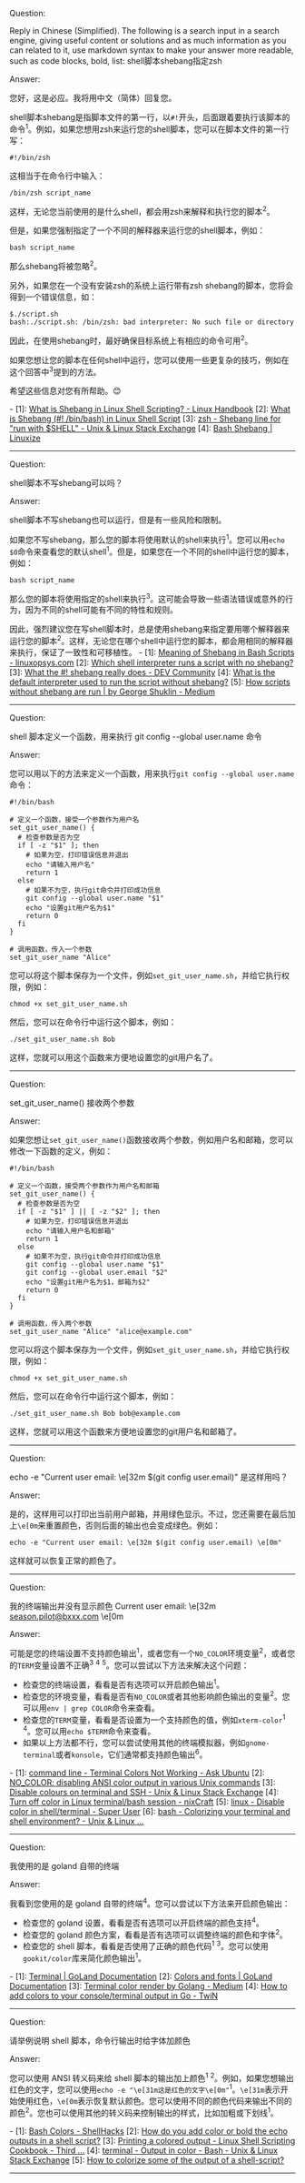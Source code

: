 Question:

Reply in Chinese (Simplified).
The following is a search input in a search engine, giving useful content or solutions and as much information as you can related to it, use markdown syntax to make your answer more readable, such as code blocks, bold, list:
shell脚本shebang指定zsh

Answer:

您好，这是必应。我将用中文（简体）回复您。

shell脚本shebang是指脚本文件的第一行，以`#!`开头，后面跟着要执行该脚本的命令<sup>1</sup>。例如，如果您想用zsh来运行您的shell脚本，您可以在脚本文件的第一行写：

```
#!/bin/zsh
```

这相当于在命令行中输入：

```
/bin/zsh script_name
```

这样，无论您当前使用的是什么shell，都会用zsh来解释和执行您的脚本<sup>2</sup>。

但是，如果您强制指定了一个不同的解释器来运行您的shell脚本，例如：

```
bash script_name
```

那么shebang将被忽略<sup>2</sup>。

另外，如果您在一个没有安装zsh的系统上运行带有zsh shebang的脚本，您将会得到一个错误信息，如：

```
$./script.sh
bash:./script.sh: /bin/zsh: bad interpreter: No such file or directory
```

因此，在使用shebang时，最好确保目标系统上有相应的命令可用<sup>2</sup>。

如果您想让您的脚本在任何shell中运行，您可以使用一些更复杂的技巧，例如在这个回答中<sup>3</sup>提到的方法。

希望这些信息对您有所帮助。😊

\-
\[1]: [What is Shebang in Linux Shell Scripting? - Linux Handbook](https://linuxhandbook.com/shebang/)
\[2]: [What is Shebang (#! /bin/bash) in Linux Shell Script](https://linuxtldr.com/shebang/)
\[3]: [zsh - Shebang line for "run with $SHELL" - Unix & Linux Stack Exchange](https://unix.stackexchange.com/questions/242905/shebang-line-for-run-with-shell)
\[4]: [Bash Shebang | Linuxize](https://linuxize.com/post/bash-shebang/)

<hr/>

Question:

shell脚本不写shebang可以吗？

Answer:

shell脚本不写shebang也可以运行，但是有一些风险和限制。

如果您不写shebang，那么您的脚本将使用默认的shell来执行<sup>1</sup>。您可以用`echo $0`命令来查看您的默认shell<sup>1</sup>。但是，如果您在一个不同的shell中运行您的脚本，例如：

```
bash script_name
```

那么您的脚本将使用指定的shell来执行<sup>3</sup>。这可能会导致一些语法错误或意外的行为，因为不同的shell可能有不同的特性和规则。

因此，强烈建议您在写shell脚本时，总是使用shebang来指定要用哪个解释器来运行您的脚本<sup>2</sup>。这样，无论您在哪个shell中运行您的脚本，都会用相同的解释器来执行，保证了一致性和可移植性。
\-
\[1]: [Meaning of Shebang in Bash Scripts - linuxopsys.com](https://linuxopsys.com/topics/meaning-of-shebang-in-bash-scripts)
\[2]: [Which shell interpreter runs a script with no shebang?](https://unix.stackexchange.com/questions/373223/which-shell-interpreter-runs-a-script-with-no-shebang)
\[3]: [What the #! shebang really does - DEV Community](https://dev.to/meleu/what-the-shebang-really-does-and-why-it-s-so-important-in-your-shell-scripts-2755)
\[4]: [What is the default interpreter used to run the script without shebang?](https://superuser.com/questions/1218410/what-is-the-default-interpreter-used-to-run-the-script-without-shebang)
\[5]: [How scripts without shebang are run | by George Shuklin - Medium](https://medium.com/opsops/how-scripts-without-shebang-are-run-b0b165cf1432)

<hr/>

Question:

shell 脚本定义一个函数，用来执行 git config --global user.name 命令

Answer:

您可以用以下的方法来定义一个函数，用来执行`git config --global user.name`命令：

```
#!/bin/bash

# 定义一个函数，接受一个参数作为用户名
set_git_user_name() {
  # 检查参数是否为空
  if [ -z "$1" ]; then
    # 如果为空，打印错误信息并退出
    echo "请输入用户名"
    return 1
  else
    # 如果不为空，执行git命令并打印成功信息
    git config --global user.name "$1"
    echo "设置git用户名为$1"
    return 0
  fi
}

# 调用函数，传入一个参数
set_git_user_name "Alice"
```

您可以将这个脚本保存为一个文件，例如`set_git_user_name.sh`，并给它执行权限，例如：

```
chmod +x set_git_user_name.sh
```

然后，您可以在命令行中运行这个脚本，例如：

```
./set_git_user_name.sh Bob
```

这样，您就可以用这个函数来方便地设置您的git用户名了。


<hr/>

Question:

set_git_user_name() 接收两个参数

Answer:

如果您想让`set_git_user_name()`函数接收两个参数，例如用户名和邮箱，您可以修改一下函数的定义，例如：

```
#!/bin/bash

# 定义一个函数，接受两个参数作为用户名和邮箱
set_git_user_name() {
  # 检查参数是否为空
  if [ -z "$1" ] || [ -z "$2" ]; then
    # 如果为空，打印错误信息并退出
    echo "请输入用户名和邮箱"
    return 1
  else
    # 如果不为空，执行git命令并打印成功信息
    git config --global user.name "$1"
    git config --global user.email "$2"
    echo "设置git用户名为$1，邮箱为$2"
    return 0
  fi
}

# 调用函数，传入两个参数
set_git_user_name "Alice" "alice@example.com"
```

您可以将这个脚本保存为一个文件，例如`set_git_user_name.sh`，并给它执行权限，例如：

```
chmod +x set_git_user_name.sh
```

然后，您可以在命令行中运行这个脚本，例如：

```
./set_git_user_name.sh Bob bob@example.com
```

这样，您就可以用这个函数来方便地设置您的git用户名和邮箱了。


<hr/>

Question:

echo -e "Current user email: \e[32m $(git config user.email)"    是这样用吗？

Answer:

是的，这样用可以打印出当前用户邮箱，并用绿色显示。不过，您还需要在最后加上`\e[0m`来重置颜色，否则后面的输出也会变成绿色。例如：

```
echo -e "Current user email: \e[32m $(git config user.email) \e[0m"
```

这样就可以恢复正常的颜色了。


<hr/>

Question:

我的终端输出并没有显示颜色 Current user email: \e[32m season.pilot@bxxx.com \e[0m  

Answer:

可能是您的终端设置不支持颜色输出<sup>1</sup>，或者您有一个`NO_COLOR`环境变量<sup>2</sup>，或者您的`TERM`变量设置不正确<sup>3</sup> <sup>4</sup> <sup>5</sup>。您可以尝试以下方法来解决这个问题：

- 检查您的终端设置，看看是否有选项可以开启颜色输出<sup>1</sup>。
- 检查您的环境变量，看看是否有`NO_COLOR`或者其他影响颜色输出的变量<sup>2</sup>。您可以用`env | grep COLOR`命令来查看。
- 检查您的`TERM`变量，看看是否设置为一个支持颜色的值，例如`xterm-color`<sup>1</sup> <sup>4</sup>。您可以用`echo $TERM`命令来查看。
- 如果以上方法都不行，您可以尝试使用其他的终端模拟器，例如`gnome-terminal`或者`konsole`，它们通常都支持颜色输出<sup>6</sup>。

\-
\[1]: [command line - Terminal Colors Not Working - Ask Ubuntu](https://askubuntu.com/questions/39731/terminal-colors-not-working)
\[2]: [NO_COLOR: disabling ANSI color output in various Unix commands](http://no-color.org/)
\[3]: [Disable colours on terminal and SSH - Unix & Linux Stack Exchange](https://unix.stackexchange.com/questions/58982/disable-colours-on-terminal-and-ssh)
\[4]: [Turn off color in Linux terminal/bash session - nixCraft](https://www.cyberciti.biz/faq/turn-off-color-in-linux-terminal-bash-session/)
\[5]: [linux - Disable color in shell/terminal - Super User](https://superuser.com/questions/267175/disable-color-in-shell-terminal)
\[6]: [bash - Colorizing your terminal and shell environment? - Unix & Linux ...](https://unix.stackexchange.com/questions/148/colorizing-your-terminal-and-shell-environment)

<hr/>

Question:

我使用的是 goland 自带的终端

Answer:

我看到您使用的是 goland 自带的终端<sup>4</sup>。您可以尝试以下方法来开启颜色输出：

- 检查您的 goland 设置，看看是否有选项可以开启终端的颜色支持<sup>4</sup>。
- 检查您的 goland 颜色方案，看看是否有选项可以调整终端的颜色和字体<sup>2</sup>。
- 检查您的 shell 脚本，看看是否使用了正确的颜色代码<sup>1</sup> <sup>3</sup>。您可以使用`gookit/color`库来简化颜色输出<sup>1</sup>。

\-
\[1]: [Terminal | GoLand Documentation](https://www.jetbrains.com/help/go/terminal-emulator.html)
\[2]: [Colors and fonts | GoLand Documentation](https://www.jetbrains.com/help/go/configuring-colors-and-fonts.html)
\[3]: [Terminal color render by Golang - Medium](https://medium.com/@inhereat/terminal-color-rendering-tool-library-support-8-16-colors-256-colors-by-golang-a68fb8deee86)
\[4]: [How to add colors to your console/terminal output in Go - TwiN](https://twin.sh/articles/35/how-to-add-colors-to-your-console-terminal-output-in-go)

<hr/>

Question:

请举例说明 shell 脚本，命令行输出时给字体加颜色

Answer:

您可以使用 ANSI 转义码来给 shell 脚本的输出加上颜色<sup>1</sup> <sup>2</sup>。例如，如果您想输出红色的文字，您可以使用`echo -e "\e[31m这是红色的文字\e[0m"`<sup>1</sup>。`\e[31m`表示开始使用红色，`\e[0m`表示恢复默认颜色。您可以使用不同的颜色代码来输出不同的颜色<sup>2</sup>。您也可以使用其他的转义码来控制输出的样式，比如加粗或下划线<sup>1</sup>。

\-
\[1]: [Bash Colors - ShellHacks](https://www.shellhacks.com/bash-colors/)
\[2]: [How do you add color or bold the echo outputs in a shell script?](https://defragged.org/2019/12/28/how-do-you-add-color-or-bold-the-echo-outputs-in-a-shell-script/)
\[3]: [Printing a colored output - Linux Shell Scripting Cookbook - Third ...](https://www.oreilly.com/library/view/linux-shell-scripting/9781785881985/b0ddd805-aa79-441d-b5a7-380c66c7712d.xhtml)
\[4]: [terminal - Output in color - Bash - Unix & Linux Stack Exchange](https://unix.stackexchange.com/questions/363143/output-in-color-bash)
\[5]: [How to colorize some of the output of a shell-script?](https://unix.stackexchange.com/questions/408867/how-to-colorize-some-of-the-output-of-a-shell-script)

<hr/>

